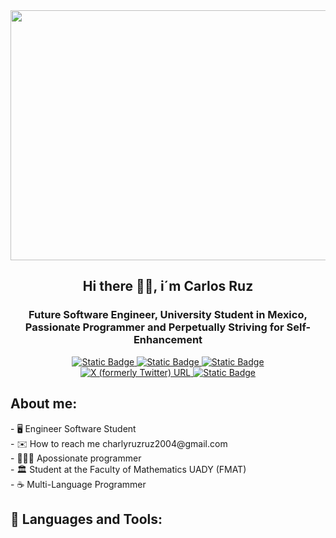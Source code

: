 <div id="header" align="center">
  <img src="https://lh3.googleusercontent.com/Oi8mr2j9QfQmpjMTKQXuAVGHLZ_pW3YQYNGH23H6qZYaoQoZKG5AL9sDT2YANdQ7GIG8VANbgzyoqlnqg7KS7Mo3b0WkvkXSAbY7Z1NR" width="750" height="400" />
  <h2 align="center">Hi there 👋🏼, i´m Carlos Ruz</h2>
</div>
<h3 align="center">
Future Software Engineer, University Student in Mexico,<br> Passionate Programmer and Perpetually Striving for Self-Enhancement
</h3>

<div id="badges" align="center">
   <a href="https://www.linkedin.com/in/carlos-israel-ruz-ruz-55092028a/" >
     <img alt="Static Badge" src="https://img.shields.io/badge/build--%233498DB%20?style=for-the-badge&logo=linkedIn&logoColor=%233498DB%20&label=Carlos%20Ruz%20">
  </a>
  <a href="https://www.facebook.com/XxCaRlOsRuZxX" >
     <img alt="Static Badge" src="https://img.shields.io/badge/build--%231E73E6?style=for-the-badge&logo=facebook&label=Carlos%20Ruz%20Ruz">
  </a>
   
   <a href="https://www.instagram.com/ruzzcarlos/" >
    <img alt="Static Badge" src="https://img.shields.io/badge/build--%23F920AA?style=for-the-badge&logo=Instagram&label=ruzzcarlos">
  </a>
 <br>
  <a href="https://twitter.com/CharlyRuz_07" >
    <img alt="X (formerly Twitter) URL" src="https://img.shields.io/twitter/url?url=https%3A%2F%2Ftwitter.com%2FCharlyRuz_07&style=for-the-badge&logo=twitter&label=%40CharlyRuz_07&color=%2334B2CE&link=https%3A%2F%2Ftwitter.com%2F%40CharlyRuz_07">
  </a>
   <a href="https://open.spotify.com/user/charlyruzruz2004" >
     <img alt="Static Badge" src="https://img.shields.io/badge/build--%232ECC71?style=for-the-badge&logo=spotify&label=XxCharly07Xx">
  </a>

</div>

 <h2> About me: </h2> 
<p>
 - 🖥️ Engineer Software Student<br>   
 - ✉️ How to reach me charlyruzruz2004@gmail.com<br>      
 - 🙋🏽‍♂️ Apossionate programmer<br> 
 - 🏛️ Student at the Faculty of Mathematics UADY (FMAT)<br>
 - ☕ Multi-Language Programmer
</p>
<h2>  🔨 Languages and Tools:  </h2> 
